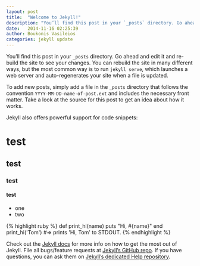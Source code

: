 ```yaml
---
layout: post
title:  "Welcome to Jekyll!"
description: "You’ll find this post in your `_posts` directory. Go ahead and edit it and re-build the site to see your changes. You can rebuild the site..."
date:   2014-11-16 02:25:39
author: Boukonis Vasileios
categories: jekyll update
---
```

You’ll find this post in your `_posts` directory. Go ahead and edit it and re-build the site to see your changes. You can rebuild the site in many different ways, but the most common way is to run `jekyll serve`, which launches a web server and auto-regenerates your site when a file is updated.

To add new posts, simply add a file in the `_posts` directory that follows the convention `YYYY-MM-DD-name-of-post.ext` and includes the necessary front matter. Take a look at the source for this post to get an idea about how it works.

Jekyll also offers powerful support for code snippets:
<h1>test</h1>
<h2>test</h2>
<h3>test</h3>
<h4>test</h4>

<ul>
<li>one</li>
<li>two</li>
</ul>
{% highlight ruby %}
def print_hi(name)
  puts "Hi, #{name}"
end
print_hi('Tom')
#=> prints 'Hi,
 Tom' to STDOUT.
{% endhighlight %}

Check out the [Jekyll docs][jekyll] for more info on how to get the most out of Jekyll. File all bugs/feature requests at [Jekyll’s GitHub repo][jekyll-gh]. If you have questions, you can ask them on [Jekyll’s dedicated Help repository][jekyll-help].

[jekyll]:      http://jekyllrb.com
[jekyll-gh]:   https://github.com/jekyll/jekyll
[jekyll-help]: https://github.com/jekyll/jekyll-help
